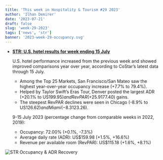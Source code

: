 ```yaml
---
title: 'This week in Hospitality & Tourism #29 2023'
author: 'Ilhan Demirer'
date: '2023-07-21'
draft: false
slug: 'week-29-2023'
tags: ['news', 'str']
banner: '2023-week-29-occupancy.svg'
---
```


- **[STR: U.S. hotel results for week ending 15 July](https://str.com/press-release/us-hotel-results-week-ending-15-july)**

  U.S. hotel performance increased from the previous week and showed improved comparisons year over year, according to CoStar’s latest data through 15 July.

  - Among the Top 25 Markets, San Francisco/San Mateo saw the highest year-over-year occupancy increase (+7.7% to 79.4%).
  - Helped by Taylor Swift’s Eras Tour, Denver posted the largest ADR (+20.1% to US$199.95) and RevPAR (+25.9% to US$177.40) gains.
  - The steepest RevPAR declines were seen in Chicago (-8.9% to US$126.62) and Miami (-8.3% to US$123.26).

  9-15 July 2023 (percentage change from comparable weeks in 2022, 2019):

  - Occupancy: 72.00% (+0.1%, -7.3%)
  - Average daily rate (ADR): US$159.98 (+1.5%, +16.6%)
  - Revenue per available room (RevPAR): US$115.18 (+1.6%, +8.1%)

![STR Occupancy & ADR Recovery](/images/blogimages/2023-week-29-occupancy.svg)
